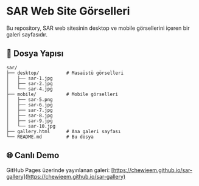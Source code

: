 # SAR Web Site Görselleri

Bu repository, SAR web sitesinin desktop ve mobile görsellerini içeren bir galeri sayfasıdır.

## 📁 Dosya Yapısı

```
sar/
├── desktop/          # Masaüstü görselleri
│   ├── sar-1.jpg
│   ├── sar-2.jpg
│   └── sar-4.jpg
├── mobile/           # Mobile görselleri
│   ├── sar-5.png
│   ├── sar-6.jpg
│   ├── sar-7.jpg
│   ├── sar-8.jpg
│   ├── sar-9.jpg
│   └── sar-10.jpg
├── gallery.html      # Ana galeri sayfası
└── README.md         # Bu dosya
```

## 🌐 Canlı Demo

GitHub Pages üzerinde yayınlanan galeri: [https://chewieem.github.io/sar-gallery](https://chewieem.github.io/sar-gallery)

